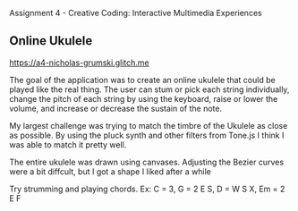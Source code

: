 Assignment 4 - Creative Coding: Interactive Multimedia Experiences

## Online Ukulele

https://a4-nicholas-grumski.glitch.me

The goal of the application was to create an online ukulele that could be played like the real thing. The user can stum or pick each string individually, change the pitch of each string by using the keyboard, raise or lower the volume, and increase or decrease the sustain of the note.

My largest challenge was trying to match the timbre of the Ukulele as close as possible. By using the pluck synth and other filters from Tone.js I think I was able to match it pretty well.

The entire ukulele was drawn using canvases. Adjusting the Bezier curves were a bit diffcult, but I got a shape I liked after a while

Try strumming and playing chords. Ex: C = 3, G = 2 E S, D = W S X, Em = 2 E F
